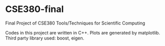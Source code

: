 # CSE380-final
Final Project of CSE380 Tools/Techniques for Scientific Computing

Codes in this project are written in C++. Plots are generated by matplotlib.
Third party library used: boost, eigen.
